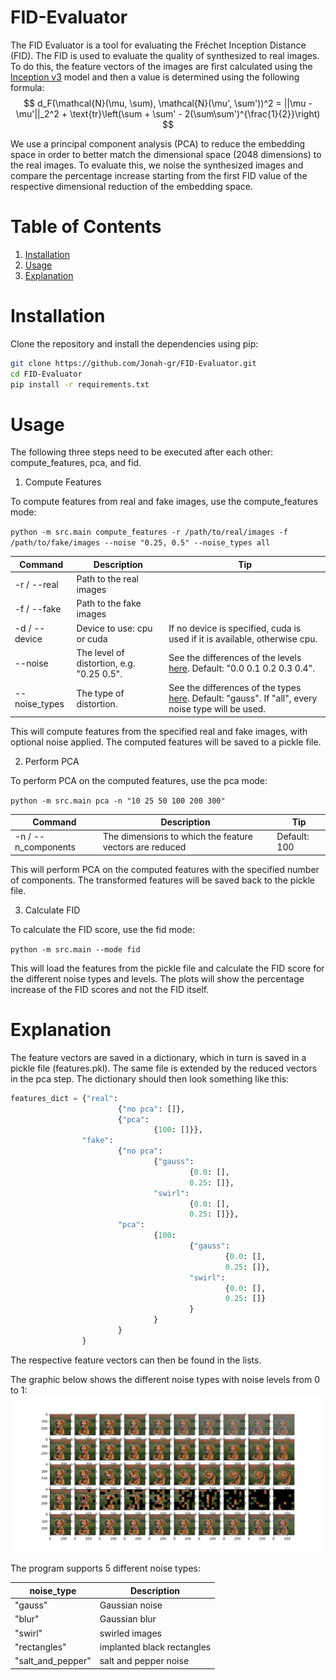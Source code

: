 # FID-Evaluator
The FID Evaluator is a tool for evaluating the Fréchet Inception Distance (FID). The FID is used to evaluate the quality of synthesized to real images. 
To do this, the feature vectors of the images are first calculated using the [Inception v3](https://en.wikipedia.org/wiki/Inceptionv3) model and then a value is determined using the following formula:
$$ d_F(\mathcal{N}(\mu, \sum), \mathcal{N}(\mu', \sum'))^2 = ||\mu - \mu'||_2^2 + \text{tr}\left(\sum + \sum' - 2(\sum\sum')^{\frac{1}{2}}\right) $$

We use a principal component analysis (PCA) to reduce the embedding space in order to better match the dimensional space (2048 dimensions) to the real images.
To evaluate this, we noise the synthesized images and compare the percentage increase starting from the first FID value of the respective dimensional reduction of the embedding space.

# Table of Contents
1. [Installation](#installation)
2. [Usage](#usage)
3. [Explanation](#explanation)


# Installation
Clone the repository and install the dependencies using pip:

```bash
git clone https://github.com/Jonah-gr/FID-Evaluator.git
cd FID-Evaluator
pip install -r requirements.txt
```

# Usage
The following three steps need to be executed after each other: compute_features, pca, and fid.


1. Compute Features

To compute features from real and fake images, use the compute_features mode:

`python -m src.main compute_features -r /path/to/real/images -f /path/to/fake/images --noise "0.25, 0.5" --noise_types all`

| Command | Description | Tip |
| --- | --- | --- |
| -r / --real | Path to the real images | |
| -f / --fake | Path to the fake images | |
| -d / --device | Device to use: cpu or cuda | If no device is specified, cuda is used if it is available, otherwise cpu. |
| --noise | The level of distortion, e.g. "0.25 0.5". | See the differences of the levels [here](#explanation). Default: "0.0 0.1 0.2 0.3 0.4". |
| --noise_types | The type of distortion. | See the differences of the types [here](#explanation). Default: "gauss". If "all", every noise type will be used. |

This will compute features from the specified real and fake images, with optional noise applied. The computed features will be saved to a pickle file.


2. Perform PCA

To perform PCA on the computed features, use the pca mode:

`python -m src.main pca -n "10 25 50 100 200 300"`

| Command | Description | Tip |
| --- | --- | --- |
| -n / --n_components | The dimensions to which the feature vectors are reduced | Default: 100 |

This will perform PCA on the computed features with the specified number of components. The transformed features will be saved back to the pickle file.

3. Calculate FID
   
To calculate the FID score, use the fid mode:


`python -m src.main --mode fid`

This will load the features from the pickle file and calculate the FID score for the different noise types and levels. 
The plots will show the percentage increase of the FID scores and not the FID itself.


# Explanation

The feature vectors are saved in a dictionary, which in turn is saved in a pickle file (features.pkl). The same file is extended by the reduced vectors in the pca step. The dictionary should then look something like this:

```python
features_dict = {"real":
                        {"no pca": []},
                        {"pca": 
                                {100: []}},
                "fake": 
                        {"no pca": 
                                {"gauss": 
                                        {0.0: [],
                                        0.25: []},
                                "swirl": 
                                        {0.0: [],
                                        0.25: []}},
                        "pca": 
                                {100:
                                        {"gauss": 
                                                {0.0: [],
                                                0.25: []},
                                        "swirl": 
                                                {0.0: [],
                                                0.25: []}
                                        }
                                }
                        }
                }
```
The respective feature vectors can then be found in the lists.

The graphic below shows the different noise types with noise levels from 0 to 1:
![Figure 1](/public/Figure_1.png)

The program supports 5 different noise types: 

| noise_type | Description |
| --- | --- |
| "gauss" | Gaussian noise |
| "blur" | Gaussian blur |
| "swirl" | swirled images |
| "rectangles" | implanted black rectangles |
| "salt_and_pepper" | salt and pepper noise |